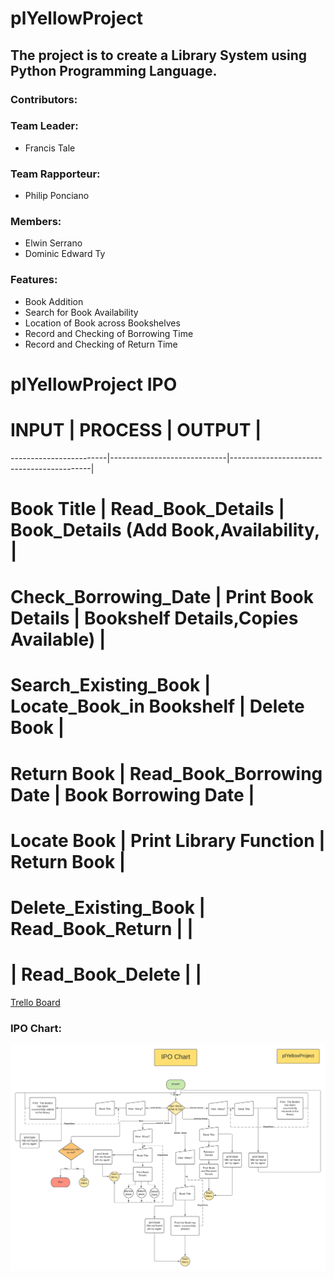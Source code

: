 # plYellowProject
## The project is to create a Library System using Python Programming Language. ##

### Contributors: ###
### Team Leader: ###
  * Francis Tale
### Team  Rapporteur: ###
  * Philip Ponciano
### Members: ### 
  * Elwin Serrano
  * Dominic Edward Ty
  
### Features: ###
  * Book Addition
  * Search for Book Availability
  * Location of Book across Bookshelves
  * Record and Checking of Borrowing Time
  * Record and Checking of Return Time
  
  # plYellowProject IPO
  #       INPUT           |           PROCESS           |                    OUTPUT                 |
  ------------------------|-----------------------------|-------------------------------------------|
  #     Book Title        |      Read_Book_Details      |     Book_Details (Add Book,Availability,  |  
  # Check_Borrowing_Date  |      Print Book Details     |    Bookshelf Details,Copies Available)    |
  #  Search_Existing_Book |   Locate_Book_in Bookshelf  |               Delete Book                 |
  #     Return Book       |   Read_Book_Borrowing Date  |              Book Borrowing Date          |
  #     Locate Book       |   Print Library Function    |               Return Book                 |
  #  Delete_Existing_Book |      Read_Book_Return       |                                           |
  #                       |      Read_Book_Delete       |                                           |
  

 [Trello Board](https://trello.com/b/AYQO1KUk/plyellow/ "Trello Board")
 
 ### IPO Chart: ###
 ![picture alt](https://github.com/Fraxinus001/plYellowProject/blob/main/IPO%20chart.png "IPO Chart")
